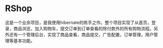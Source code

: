 # RShop
这是一个业余项目，是我使用hibernate的练手之作。整个项目实现了从首页，登录，商品浏览，加入购物车，提交订单到订单查看的除付款外的所有购物流程。另外还有一个管理后台，实现了商品查看，商品提交，广告配置，订单管理，用户管理等基本功能。
